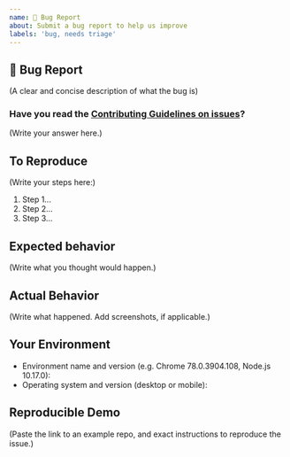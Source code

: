 ```yaml
---
name: 🐛 Bug Report
about: Submit a bug report to help us improve
labels: 'bug, needs triage'
---
```


## 🐛 Bug Report

(A clear and concise description of what the bug is)

### Have you read the [Contributing Guidelines on issues](https://github.com/SPLAB-UFCG/Moenda/blob/master/CONTRIBUTING.md#reporting-new-issues)?

(Write your answer here.)

## To Reproduce

(Write your steps here:)

1. Step 1...
1. Step 2...
1. Step 3...

## Expected behavior

<!--
  How did you expect your project to behave?
  It’s fine if you’re not sure your understanding is correct.
  Write down what you thought would happen.
-->

(Write what you thought would happen.)

## Actual Behavior

<!--
  Did something go wrong?
  Is something broken, or not behaving as you expected?
  Describe this section in detail, and attach screenshots if possible.
  Don't only say "it doesn't work"!
-->

(Write what happened. Add screenshots, if applicable.)

## Your Environment

<!-- Include as many relevant details about the environment you experienced the bug in -->

- Environment name and version (e.g. Chrome 78.0.3904.108, Node.js 10.17.0):
- Operating system and version (desktop or mobile):

## Reproducible Demo

(Paste the link to an example repo, and exact instructions to reproduce the issue.)

<!--
  What happens if you skip this step?

  Someone will read your bug report, and maybe will be able to help you,
  but it’s unlikely that it will get much attention from the team. Eventually,
  the issue will likely get closed in favor of issues that have reproducible demos.

  Please remember that:

    * Issues without reproducible demos have a very low priority.
    * The person fixing the bug would have to do that anyway. Please be respectful of their time.
    * You might figure out the issues yourself as you work on extracting it.

  Thanks for helping us help you!
-->
